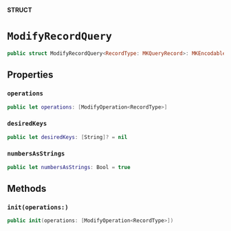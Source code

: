 **STRUCT**

# `ModifyRecordQuery`

```swift
public struct ModifyRecordQuery<RecordType: MKQueryRecord>: MKEncodable
```

## Properties
### `operations`

```swift
public let operations: [ModifyOperation<RecordType>]
```

### `desiredKeys`

```swift
public let desiredKeys: [String]? = nil
```

### `numbersAsStrings`

```swift
public let numbersAsStrings: Bool = true
```

## Methods
### `init(operations:)`

```swift
public init(operations: [ModifyOperation<RecordType>])
```
